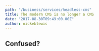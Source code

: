```yaml
---
path: "/business/services/headless-cms"
title: The modern CMS is no longer a CMS
date: "2017-08-30T09:49:00.00Z"
author: nickeblewis
---
```


## Confused?

